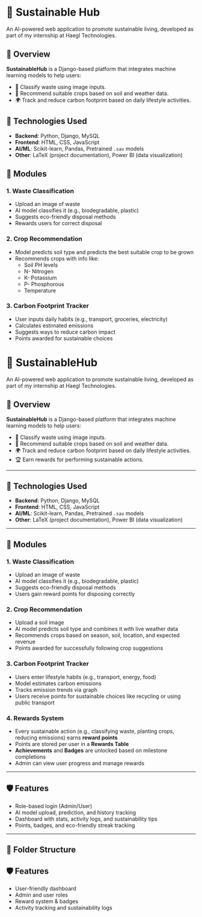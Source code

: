 # 🌱 Sustainable Hub

An AI-powered web application to promote sustainable living, developed as part of my internship at Haegl Technologies.

## 🚀 Overview

**SustainableHub** is a Django-based platform that integrates machine learning models to help users:
- 📸 Classify waste using image inputs.
- 🌾 Recommend suitable crops based on soil and weather data.
- 🌍 Track and reduce carbon footprint based on daily lifestyle activities.

## 🧠 Technologies Used

- **Backend**: Python, Django, MySQL
- **Frontend**: HTML, CSS, JavaScript
- **AI/ML**: Scikit-learn, Pandas, Pretrained `.sav` models
- **Other**: LaTeX (project documentation), Power BI (data visualization)

## 🧩 Modules

### 1. Waste Classification
- Upload an image of waste
- AI model classifies it (e.g., biodegradable, plastic)
- Suggests eco-friendly disposal methods
- Rewards users for correct disposal

### 2. Crop Recommendation
- Model predicts soil type and predicts the best suitable crop to be grown
- Recommends crops with info like:
  - Soil PH levels
  - N- Nitrogen
  - K- Potassium
  - P- Phosphorous
  - Temperature

### 3. Carbon Footprint Tracker
- User inputs daily habits (e.g., transport, groceries, electricity)
- Calculates estimated emissions
- Suggests ways to reduce carbon impact
- Points awarded for sustainable choices

# 🌱 SustainableHub

An AI-powered web application to promote sustainable living, developed as part of my internship at Haegl Technologies.

## 🚀 Overview

**SustainableHub** is a Django-based platform that integrates machine learning models to help users:
- 📸 Classify waste using image inputs.
- 🌾 Recommend suitable crops based on soil and weather data.
- 🌍 Track and reduce carbon footprint based on daily lifestyle activities.
- 🏆 Earn rewards for performing sustainable actions.

---

## 🧠 Technologies Used

- **Backend**: Python, Django, MySQL
- **Frontend**: HTML, CSS, JavaScript
- **AI/ML**: Scikit-learn, Pandas, Pretrained `.sav` models
- **Other**: LaTeX (project documentation), Power BI (data visualization)

---

## 🧩 Modules

### 1. Waste Classification
- Upload an image of waste
- AI model classifies it (e.g., biodegradable, plastic)
- Suggests eco-friendly disposal methods
- Users gain reward points for disposing correctly

### 2. Crop Recommendation
- Upload a soil image
- AI model predicts soil type and combines it with live weather data
- Recommends crops based on season, soil, location, and expected revenue
- Points awarded for successfully following crop suggestions

### 3. Carbon Footprint Tracker
- Users enter lifestyle habits (e.g., transport, energy, food)
- Model estimates carbon emissions
- Tracks emission trends via graph
- Users receive points for sustainable choices like recycling or using public transport

### 4. Rewards System 
- Every sustainable action (e.g., classifying waste, planting crops, reducing emissions) earns **reward points**
- Points are stored per user in a **Rewards Table**
- **Achievements** and **Badges** are unlocked based on milestone completions
- Admin can view user progress and manage rewards

---

## 🛡️ Features

- Role-based login (Admin/User)
- AI model upload, prediction, and history tracking
- Dashboard with stats, activity logs, and sustainability tips
- Points, badges, and eco-friendly streak tracking

---

## 📁 Folder Structure



## 🛡️ Features

- User-friendly dashboard
- Admin and user roles
- Reward system & badges
- Activity tracking and sustainability logs




